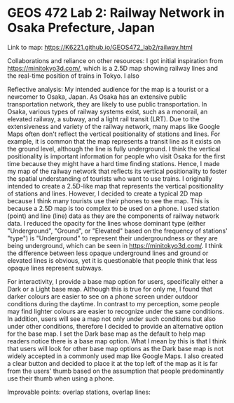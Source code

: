# GEOS 472 Lab 2: Railway Network in Osaka Prefecture, Japan

Link to map: https://K6221.github.io/GEOS472_lab2/railway.html

Collaborations and reliance on other resources:
I got initial inspiration from https://minitokyo3d.com/, which is a 2.5D map showing railway lines and the real-time position of trains in Tokyo. I also 


Reflective analysis:
My intended audience for the map is a tourist or a newcomer to Osaka, Japan. As Osaka has an extensive public transportation network, they are likely to use public transportation. In Osaka, various types of railway systems exist, such as a monorail, an elevated railway, a subway, and a light rail transit (LRT). Due to the extensiveness and variety of the railway network, many maps like Google Maps often don't reflect the vertical positionality of stations and lines. For example, it is common that the map represents a transit line as it exists on the ground level, although the line is fully underground. I think the vertical positionality is important information for people who visit Osaka for the first time because they might have a hard time finding stations. Hence, I made my map of the railway network that reflects its vertical positionality to foster the spatial understanding of tourists who want to use trains. I originally intended to create a 2.5D-like map that represents the vertical positionality of stations and lines. However, I decided to create a typical 2D map because I think many tourists use their phones to see the map. This is because a 2.5D map is too complex to be used on a phone. I used station (point) and line (line) data as they are the components of railway network data. I reduced the opacity for the lines whose dominant type (either "Underground", "Ground", or "Elevated" based on the frequency of stations' "type") is "Underground" to represent their undergroundness or they are being underground, which can be seen in https://minitokyo3d.com/. I think the difference between less opaque underground lines and ground or elevated lines is obvious, yet it is questionable that people think that less opaque lines represent subways. 

For interactivity, I provide a base map option for users, specifically either a Dark or a Light base map. Although this is true for only me, I found that darker colours are easier to see on a phone screen under outdoor conditions during the daytime. In contrast to my perception, some people may find lighter colours are easier to recognize under the same conditions. In addition, users will see a map not only under such conditions but also under other conditions, therefore I decided to provide an alternative option for the base map. I set the Dark base map as the default to help map readers notice there is a base map option. What I mean by this is that I think that users will look for other base map options as the Dark base map is not widely accepted in a commonly used map like Google Maps. I also created a clear button and decided to place it at the top left of the map as it is far from the users' thumb based on the assumption that people predominantly use their thumb when using a phone. 

Improvable points: overlap stations, overlap lines: 
